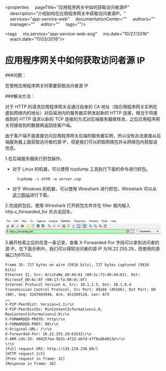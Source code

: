 
<properties
    pageTitle="应用程序网关中如何获取访问者源IP"
    description="介绍如何在应用程序网关中获取访问者源IP。"
    services="app-service-web"
    documentationCenter=""
    authors=""
    manager=""
    editor=""
    tags=""/>

<tags
    ms.service="app-service-web-aog"
    ms.date="10/27/2016"
    wacn.date="11/03/2016"/>

# 应用程序网关中如何获取访问者源 IP

###问题：

在使用应用程序网关时需要获取访问者源 IP

###解决方法：

对于 HTTP 的请求应用程序网关会通过自身的 CA 地址（指应用程序网关实例在虚拟网络内的地址）对后端池内的服务器实例发起新的 HTTP 连接，相当于将接收到的 HTTP 请求以新的 TCP 连接的方式对后端服务器做转发，之后应用程序网关将接收到的数据再返回给客户端。

由于客户端不是直接访问应用程序网关后端的服务器实例，所以没有办法直接从后端服务器上面获取访问者的源 IP，但是我们可以抓取网络包并从网络包内获取该信息。

1.在后端服务器执行抓包操作。

- 对于 Linux 的机器，可以使用 tcpdump 工具执行下面的命令进行抓包。

		tcpdump -i eth0 -w server.cap

- 对于 Windows 的机器，可以使用 Wireshark 进行抓包，Wireshark 可以从[这个网站](https://www.wireshark.org/#download)进行下载。
    
2.完成抓包后，使用 Wireshark 打开抓包文件并在 filter 框内输入 http.x_forwarded_for 并点击回车。

![](./media/aog-web-app-get-user-ip/filter.png)
 
3.展开检索之后的任意一条记录，查看 X-Forwarded-For 字段可以拿到访问者的源 IP。在下面示例中，我们可以得知访问者的源 IP 为16.22.255.29，而使用的源端口为61532。

	Frame 35: 727 bytes on wire (5816 bits), 727 bytes captured (5816 bits)
	Ethernet II, Src: AristaNe_d0:44:61 (00:1c:73:d0:44:61), Dst: Microsof_00:6c:8f (00:17:fa:00:6c:8f)
	Internet Protocol Version 4, Src: 10.1.2.5, Dst: 10.1.0.4
	Transmission Control Protocol, Src Port: 49166 (49166), Dst Port: 80 (80), Seq: 3247603946, Ack: 451509128, Len: 673
    ……
    X-P2P-PeerDist: Version=1.1\r\n
    X-P2P-PeerDistEx: MinContentInformation=1.0, MaxContentInformation=2.0\r\n
    X-FORWARDED-PROTO: http\r\n
    X-FORWARDED-PORT: 80\r\n
    X-Original-URL: /\r\n
    X-Forwarded-For: 16.22.255.29:61532\r\n
    X-ARR-LOG-ID: d84257ea-5b31-4722-abfd-e7f8adb4013e\r\n
    \r\n
    [Full request URI: http://139.219.238.60/]
    [HTTP request 2/2]
    [Prev request in frame: 32]
    [Response in frame: 36]

